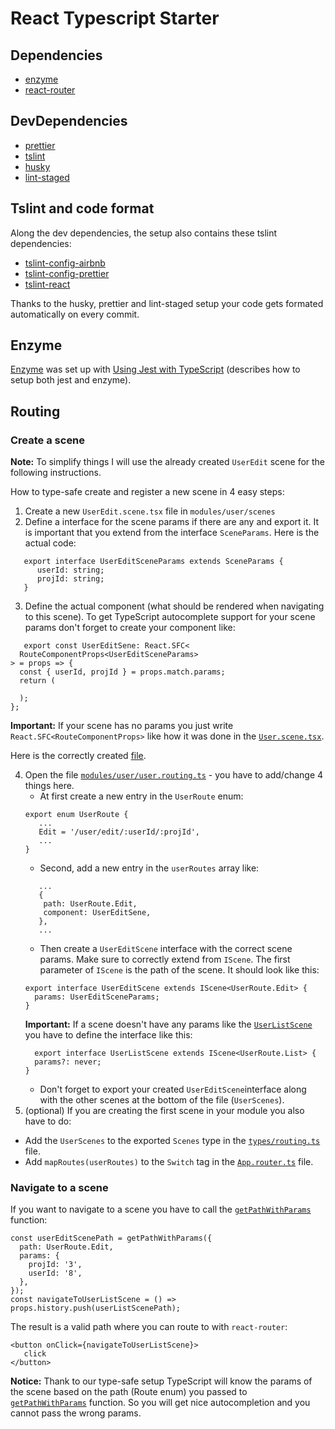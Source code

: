 # React Typescript Starter

## Dependencies
* [enzyme](https://airbnb.io/enzyme/)
* [react-router](https://github.com/ReactTraining/react-router)

## DevDependencies
* [prettier](https://github.com/prettier/prettier)
* [tslint](https://github.com/palantir/tslint)
* [husky](https://github.com/typicode/husky)
* [lint-staged](https://github.com/okonet/lint-staged)

## Tslint and code format
Along the dev dependencies, the setup also contains these tslint dependencies:
* [tslint-config-airbnb](https://github.com/progre/tslint-config-airbnb)
* [tslint-config-prettier](https://github.com/prettier/tslint-config-prettier)
* [tslint-react](https://github.com/palantir/tslint-react)

Thanks to the husky, prettier and lint-staged setup your code gets formated automatically on every commit.

## Enzyme
[Enzyme](https://airbnb.io/enzyme/) was set up with [Using Jest with TypeScript](https://basarat.gitbooks.io/typescript/docs/testing/jest.html) (describes how to setup both jest and enzyme).

## Routing

### Create a scene
**Note:** To simplify things I will use the already created `UserEdit` scene for the following instructions.

How to type-safe create and register a new scene in 4 easy steps:
1. Create a new `UserEdit.scene.tsx` file in `modules/user/scenes`
2. Define a interface for the scene params if there are any and export it. It is important that you extend from the interface `SceneParams`. Here is the actual code:
```
   export interface UserEditSceneParams extends SceneParams {
      userId: string;
      projId: string;
   }
```
3. Define the actual component (what should be rendered when navigating to this scene). To get TypeScript autocomplete support for your scene params don't forget to create your component like:
```
   export const UserEditSene: React.SFC<
  RouteComponentProps<UserEditSceneParams>
> = props => {
  const { userId, projId } = props.match.params;
  return (
    
  );
};
```
**Important:** If your scene has no params you just write `React.SFC<RouteComponentProps>` like how it was done in the [`User.scene.tsx`](https://github.com/npeham/react-typescript-starter/blob/react-router/src/modules/user/scenes/UserList.scene.tsx).

Here is the correctly created [file](https://github.com/npeham/react-typescript-starter/blob/react-router/src/modules/user/scenes/UserEdit.scene.tsx).

4. Open the file [`modules/user/user.routing.ts`](https://github.com/npeham/react-typescript-starter/blob/react-router/src/modules/user/user.routes.ts) - you have to add/change 4 things here.
   * At first create a new entry in the `UserRoute` enum:
   ```
   export enum UserRoute {
      ...
      Edit = '/user/edit/:userId/:projId',
      ...
   }
   ```
   * Second, add a new entry in the `userRoutes` array like:
   ```
      ...
      {
       path: UserRoute.Edit,
       component: UserEditSene,
      },
      ...
   ```
   * Then create a `UserEditScene` interface with the correct scene params. Make sure to correctly extend from `IScene`. The first parameter of `IScene` is the path of the scene. It should look like this: 
   ```
   export interface UserEditScene extends IScene<UserRoute.Edit> {
     params: UserEditSceneParams;
   }
   ```
   **Important:** If a scene doesn't have any params like the [`UserListScene`](https://github.com/npeham/react-typescript-starter/blob/react-router/src/modules/user/scenes/UserList.scene.tsx) you have to define the interface like this:
   ```
     export interface UserListScene extends IScene<UserRoute.List> {
     params?: never;
   }
   ```
   * Don't forget to export your created `UserEditScene`interface along with the other scenes at the bottom of the file (`UserScenes`).
5. (optional) If you are creating the first scene in your module you also have to do:
- Add the `UserScenes` to the exported `Scenes` type in the [`types/routing.ts`](https://github.com/npeham/react-typescript-starter/blob/react-router/src/shared/types/routing.ts) file.
- Add `mapRoutes(userRoutes)` to the `Switch` tag in the [`App.router.ts`](https://github.com/npeham/react-typescript-starter/blob/react-router/src/App.router.tsx) file.

### Navigate to a scene
If you want to navigate to a scene you have to call the [`getPathWithParams`](https://github.com/npeham/react-typescript-starter/blob/react-router/src/shared/helper/routing/routing.helper.ts#L19) function:
```
const userEditScenePath = getPathWithParams({
  path: UserRoute.Edit,
  params: {
    projId: '3',
    userId: '8',
  },
});
const navigateToUserListScene = () => props.history.push(userListScenePath);
```
The result is a valid path where you can route to with `react-router`:
```
<button onClick={navigateToUserListScene}>
   click
</button>
```
**Notice:** Thank to our type-safe setup TypeScript will know the params of the scene based on the path (Route enum) you passed to [`getPathWithParams`](https://github.com/npeham/react-typescript-starter/blob/react-router/src/shared/helper/routing/routing.helper.ts#L19) function. So you will get nice autocompletion and you cannot pass the wrong params.
